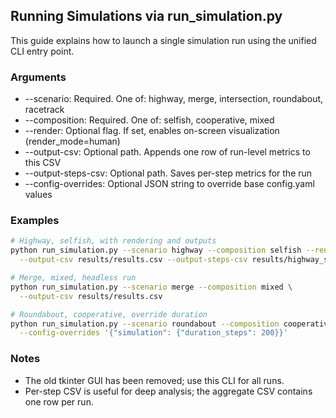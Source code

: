 ## Running Simulations via run_simulation.py

This guide explains how to launch a single simulation run using the unified CLI entry point.

### Arguments

- --scenario: Required. One of: highway, merge, intersection, roundabout, racetrack
- --composition: Required. One of: selfish, cooperative, mixed
- --render: Optional flag. If set, enables on-screen visualization (render_mode=human)
- --output-csv: Optional path. Appends one row of run-level metrics to this CSV
- --output-steps-csv: Optional path. Saves per-step metrics for the run
- --config-overrides: Optional JSON string to override base config.yaml values

### Examples

```bash
# Highway, selfish, with rendering and outputs
python run_simulation.py --scenario highway --composition selfish --render \
  --output-csv results/results.csv --output-steps-csv results/highway_selfish_steps.csv

# Merge, mixed, headless run
python run_simulation.py --scenario merge --composition mixed \
  --output-csv results/results.csv

# Roundabout, cooperative, override duration
python run_simulation.py --scenario roundabout --composition cooperative \
  --config-overrides '{"simulation": {"duration_steps": 200}}'
```

### Notes

- The old tkinter GUI has been removed; use this CLI for all runs.
- Per-step CSV is useful for deep analysis; the aggregate CSV contains one row per run.


